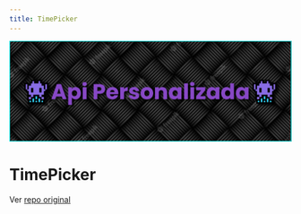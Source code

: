 ```yaml
---
title: TimePicker
---
```


![a](/images/banner.png)

# TimePicker

Ver [repo original](https://github.com/DJ-Raven/swing-datetime-picker)